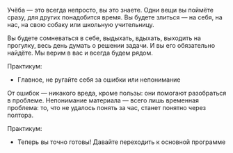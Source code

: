 Учёба — это всегда непросто, вы это знаете. Одни вещи вы поймёте сразу, для других понадобится время. Вы будете злиться — на себя, на нас, на свою собаку или школьную учительницу.

Вы будете сомневаться в себе, выдыхать, вдыхать, выходить на прогулку, весь день думать о решении задачи. И вы его обязательно найдёте. Мы верим в вас и всегда будем рядом.

Практикум:
- Главное, не ругайте себя за ошибки или непонимание

От ошибок — никакого вреда, кроме пользы: они помогают разобраться в проблеме. Непонимание материала — всего лишь временная проблема: то, что не удалось понять за час, станет понятно через полтора.

Практикум:
- Теперь вы точно готовы! Давайте переходить к основной программе